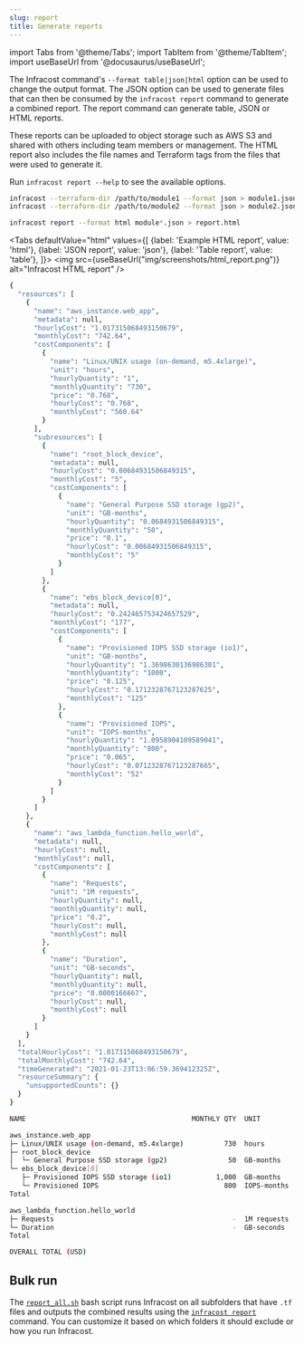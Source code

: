 ```yaml
---
slug: report
title: Generate reports
---
```


import Tabs from '@theme/Tabs';
import TabItem from '@theme/TabItem';
import useBaseUrl from '@docusaurus/useBaseUrl';

The Infracost command's `--format table|json|html` option can be used to change the output format. The JSON option can be used to generate files that can then be consumed by the `infracost report` command to generate a combined report. The report command can generate table, JSON or HTML reports.

These reports can be uploaded to object storage such as AWS S3 and shared with others including team members or management. The HTML report also includes the file names and Terraform tags from the files that were used to generate it.

Run `infracost report --help` to see the available options.

```sh
infracost --terraform-dir /path/to/module1 --format json > module1.json
infracost --terraform-dir /path/to/module2 --format json > module2.json

infracost report --format html module*.json > report.html
```

<Tabs
  defaultValue="html"
  values={[
    {label: 'Example HTML report', value: 'html'},
    {label: 'JSON report', value: 'json'},
    {label: 'Table report', value: 'table'},
  ]}>
  <TabItem value="html">
    <img src={useBaseUrl("img/screenshots/html_report.png")} alt="Infracost HTML report" />
  </TabItem>
  <TabItem value="json">

  ```sh
  {
    "resources": [
      {
        "name": "aws_instance.web_app",
        "metadata": null,
        "hourlyCost": "1.017315068493150679",
        "monthlyCost": "742.64",
        "costComponents": [
          {
            "name": "Linux/UNIX usage (on-demand, m5.4xlarge)",
            "unit": "hours",
            "hourlyQuantity": "1",
            "monthlyQuantity": "730",
            "price": "0.768",
            "hourlyCost": "0.768",
            "monthlyCost": "560.64"
          }
        ],
        "subresources": [
          {
            "name": "root_block_device",
            "metadata": null,
            "hourlyCost": "0.00684931506849315",
            "monthlyCost": "5",
            "costComponents": [
              {
                "name": "General Purpose SSD storage (gp2)",
                "unit": "GB-months",
                "hourlyQuantity": "0.0684931506849315",
                "monthlyQuantity": "50",
                "price": "0.1",
                "hourlyCost": "0.00684931506849315",
                "monthlyCost": "5"
              }
            ]
          },
          {
            "name": "ebs_block_device[0]",
            "metadata": null,
            "hourlyCost": "0.242465753424657529",
            "monthlyCost": "177",
            "costComponents": [
              {
                "name": "Provisioned IOPS SSD storage (io1)",
                "unit": "GB-months",
                "hourlyQuantity": "1.3698630136986301",
                "monthlyQuantity": "1000",
                "price": "0.125",
                "hourlyCost": "0.1712328767123287625",
                "monthlyCost": "125"
              },
              {
                "name": "Provisioned IOPS",
                "unit": "IOPS-months",
                "hourlyQuantity": "1.0958904109589041",
                "monthlyQuantity": "800",
                "price": "0.065",
                "hourlyCost": "0.0712328767123287665",
                "monthlyCost": "52"
              }
            ]
          }
        ]
      },
      {
        "name": "aws_lambda_function.hello_world",
        "metadata": null,
        "hourlyCost": null,
        "monthlyCost": null,
        "costComponents": [
          {
            "name": "Requests",
            "unit": "1M requests",
            "hourlyQuantity": null,
            "monthlyQuantity": null,
            "price": "0.2",
            "hourlyCost": null,
            "monthlyCost": null
          },
          {
            "name": "Duration",
            "unit": "GB-seconds",
            "hourlyQuantity": null,
            "monthlyQuantity": null,
            "price": "0.0000166667",
            "hourlyCost": null,
            "monthlyCost": null
          }
        ]
      }
    ],
    "totalHourlyCost": "1.017315068493150679",
    "totalMonthlyCost": "742.64",
    "timeGenerated": "2021-01-23T13:06:59.369412325Z",
    "resourceSummary": {
      "unsupportedCounts": {}
    }
  }
  ```

  </TabItem>
  <TabItem value="table">

  ```sh
  NAME                                         MONTHLY QTY  UNIT         PRICE   HOURLY COST  MONTHLY COST

  aws_instance.web_app
  ├─ Linux/UNIX usage (on-demand, m5.4xlarge)          730  hours        0.7680       0.7680      560.6400
  ├─ root_block_device
  │  └─ General Purpose SSD storage (gp2)               50  GB-months    0.1000       0.0068        5.0000
  └─ ebs_block_device[0]
     ├─ Provisioned IOPS SSD storage (io1)           1,000  GB-months    0.1250       0.1712      125.0000
     └─ Provisioned IOPS                               800  IOPS-months  0.0650       0.0712       52.0000
  Total                                                                               1.0173      742.6400

  aws_lambda_function.hello_world
  ├─ Requests                                            -  1M requests  0.2000            -             -
  └─ Duration                                            -  GB-seconds    2e-05            -             -
  Total                                                                                    -             -

  OVERALL TOTAL (USD)                                                                 1.0173      742.6400
  ```
  </TabItem>
</Tabs>

## Bulk run

The [`report_all.sh`](https://github.com/infracost/infracost/blob/master/scripts/report_all.sh) bash script runs Infracost on all subfolders that have `.tf` files and outputs the combined results using the [`infracost report`](/docs/report) command. You can customize it based on which folders it should exclude or how you run Infracost.

